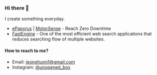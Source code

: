 ### Hi there 👋 

I create something everyday.

- [ePapyrus](https://epapyrus.com) | [MotorSense](https://motorsense.io) - Reach Zero Downtime
- [FastEngine](https://unopenedbox.com/fastengine) - One of the most efficient web search applications that reduces searching flow of multiple websites.

#### How to reach to me?
- Email: jeonghunn1@gmail.com
- Instagram: [@unopened_box](https://www.instagram.com/unopened_box)

<!--
**jeonghunn/jeonghunn** is a ✨ _special_ ✨ repository because its `README.md` (this file) appears on your GitHub profile.

Here are some ideas to get you started:

- 🔭 I’m currently working on ...
- 🌱 I’m currently learning ...
- 👯 I’m looking to collaborate on ...
- 🤔 I’m looking for help with ...
- 💬 Ask me about ...
- 📫 How to reach me: ...
- 😄 Pronouns: ...
- ⚡ Fun fact: ...
-->
